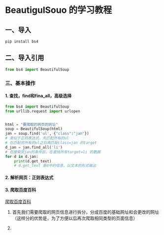 # BeautigulSouo 的学习教程

## 一、导入
    pip install bs4

## 二、导入引用

```python
from bs4 import BeautifulSoup
```

### 三、基本操作

#### 1. 查找，find和fina_all，高级选择

```python
from bs4 import BeautifulSoup
from urllib.request import urlopen


html = "要爬取的网页的网址"
soup = BeautifulSoup(html)
jan = soup.find('ul', {"class":"jan"})
# 类似于正则表达式，先匹配所有的ul
# 在匹配完所有的ul之后再匹配class=jan 的target
d_jan = jan.find_all('li')
# 在搜索完jan的条件后，在查找所有target=li 的数据
for d in d.jan:
    print(d.get_text)
    # d.get_text 是d中的信息，以文本的形式输出
```

#### 2. 解析网页：正则表达式

#### 3. 爬取百度百科

[爬取百度百科](bs4_baidubaike.py)

1. 首先我们需要爬取的网页信息进行拆分，分成百度的基础网址和会更改的网址
（这样分的优势是，为了方便以后再次爬取相同类型的页面信息）

2. 